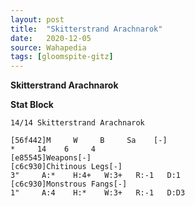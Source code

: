 ```yaml
---
layout: post
title:  "Skitterstrand Arachnarok"
date:   2020-12-05
source: Wahapedia
tags: [gloomspite-gitz]
---
```


**Skitterstrand Arachnarok**

**Stat Block**
```
14/14 Skitterstrand Arachnarok
```

```
[56f442]M     W     B     Sa    [-]
*     14    6     4     
[e85545]Weapons[-]
[c6c930]Chitinous Legs[-]
3"     A:*    H:4+   W:3+   R:-1   D:1   
[c6c930]Monstrous Fangs[-]
1"     A:4    H:*    W:3+   R:-1   D:D3  
```


